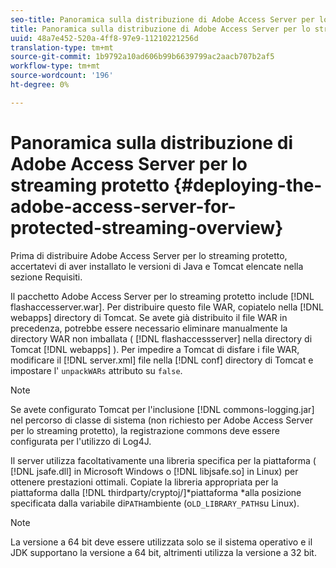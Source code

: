```yaml
---
seo-title: Panoramica sulla distribuzione di Adobe Access Server per lo streaming protetto
title: Panoramica sulla distribuzione di Adobe Access Server per lo streaming protetto
uuid: 48a7e452-520a-4ff8-97e9-11210221256d
translation-type: tm+mt
source-git-commit: 1b9792a10ad606b99b6639799ac2aacb707b2af5
workflow-type: tm+mt
source-wordcount: '196'
ht-degree: 0%

---
```



# Panoramica sulla distribuzione di Adobe Access Server per lo streaming protetto {#deploying-the-adobe-access-server-for-protected-streaming-overview}

Prima di distribuire Adobe Access Server per lo streaming protetto, accertatevi di aver installato le versioni di Java e Tomcat elencate nella sezione Requisiti.

Il pacchetto Adobe Access Server per lo streaming protetto include [!DNL flashaccesserver.war]. Per distribuire questo file WAR, copiatelo nella [!DNL webapps] directory di Tomcat. Se avete già distribuito il file WAR in precedenza, potrebbe essere necessario eliminare manualmente la directory WAR non imballata ( [!DNL flashaccessserver] nella directory di Tomcat [!DNL webapps] ). Per impedire a Tomcat di disfare i file WAR, modificare il [!DNL server.xml] file nella [!DNL conf] directory di Tomcat e impostare l&#39; `unpackWARs` attributo su `false`.

>[!NOTE]
>
>Se avete configurato Tomcat per l&#39;inclusione [!DNL commons-logging.jar] nel percorso di classe di sistema (non richiesto per Adobe Access Server per lo streaming protetto), la registrazione commons deve essere configurata per l&#39;utilizzo di Log4J.

Il server utilizza facoltativamente una libreria specifica per la piattaforma ( [!DNL jsafe.dll] in Microsoft Windows o [!DNL libjsafe.so] in Linux) per ottenere prestazioni ottimali. Copiate la libreria appropriata per la piattaforma dalla [!DNL thirdparty/cryptoj/]*piattaforma *alla posizione specificata dalla variabile di`PATH`ambiente (o`LD_LIBRARY_PATH`su Linux).

>[!NOTE]
>
>La versione a 64 bit deve essere utilizzata solo se il sistema operativo e il JDK supportano la versione a 64 bit, altrimenti utilizza la versione a 32 bit.

